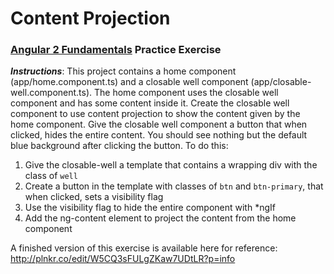 # Content Projection
### [Angular 2 Fundamentals]("https://app.pluralsight.com/courses/angular2-fundamentals") Practice Exercise


**_Instructions_**: This project contains a home component (app/home.component.ts) and a closable well component
(app/closable-well.component.ts). The home component uses the closable well component and has some content inside it.
Create the closable well component to use content projection to show the content given by the home component.
Give the closable well component a button that when clicked, hides the entire content. 
You should see nothing but the default blue background after clicking the button.
To do this:

1. Give the closable-well a template that contains a wrapping div with the class of `well`
2. Create a button in the template with classes of `btn` and `btn-primary`, that when clicked, sets a visibility flag
3. Use the visibility flag to hide the entire component with *ngIf
4. Add the ng-content element to project the content from the home component

A finished version of this exercise is available here for reference: http://plnkr.co/edit/W5CQ3sFULgZKaw7UDtLR?p=info
